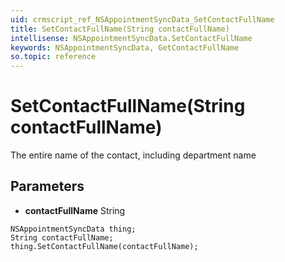 ```yaml
---
uid: crmscript_ref_NSAppointmentSyncData_SetContactFullName
title: SetContactFullName(String contactFullName)
intellisense: NSAppointmentSyncData.SetContactFullName
keywords: NSAppointmentSyncData, GetContactFullName
so.topic: reference
---
```


# SetContactFullName(String contactFullName)

The entire name of the contact, including department name

## Parameters

* **contactFullName** String

```crmscript
NSAppointmentSyncData thing;
String contactFullName;
thing.SetContactFullName(contactFullName);
```

